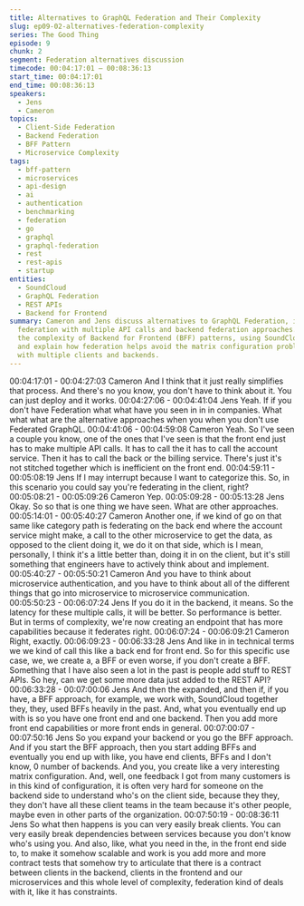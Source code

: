 ```yaml
---
title: Alternatives to GraphQL Federation and Their Complexity
slug: ep09-02-alternatives-federation-complexity
series: The Good Thing
episode: 9
chunk: 2
segment: Federation alternatives discussion
timecode: 00:04:17:01 – 00:08:36:13
start_time: 00:04:17:01
end_time: 00:08:36:13
speakers:
  - Jens
  - Cameron
topics:
  - Client-Side Federation
  - Backend Federation
  - BFF Pattern
  - Microservice Complexity
tags:
  - bff-pattern
  - microservices
  - api-design
  - ai
  - authentication
  - benchmarking
  - federation
  - go
  - graphql
  - graphql-federation
  - rest
  - rest-apis
  - startup
entities:
  - SoundCloud
  - GraphQL Federation
  - REST APIs
  - Backend for Frontend
summary: Cameron and Jens discuss alternatives to GraphQL Federation, including client-side
  federation with multiple API calls and backend federation approaches. They explore
  the complexity of Backend for Frontend (BFF) patterns, using SoundCloud as an example,
  and explain how federation helps avoid the matrix configuration problems that arise
  with multiple clients and backends.
---
```


00:04:17:01 - 00:04:27:03
Cameron
And I think that it just really simplifies that process. And there's no you know, you don't have to
think about it. You can just deploy and it works.
00:04:27:06 - 00:04:41:04
Jens
Yeah. If if you don't have Federation what what have you seen in in in companies. What what
what are the alternative approaches when you when you don't use Federated GraphQL.
00:04:41:06 - 00:04:59:08
Cameron
Yeah. So I've seen a couple you know, one of the ones that I've seen is that the front end just
has to make multiple API calls. It has to call the it has to call the account service. Then it has to
call the back or the billing service. There's just it's not stitched together which is inefficient on the
front end.
00:04:59:11 - 00:05:08:19
Jens
If I may interrupt because I want to categorize this. So, in this scenario you could say you're
federating in the client, right?
00:05:08:21 - 00:05:09:26
Cameron
Yep.
00:05:09:28 - 00:05:13:28
Jens
Okay. So so that is one thing we have seen. What are other approaches.
00:05:14:01 - 00:05:40:27
Cameron
Another one, if we kind of go on that same like category path is federating on the back end
where the account service might make, a call to the other microservice to get the data, as
opposed to the client doing it, we do it on that side, which is I mean, personally, I think it's a little
better than, doing it in on the client, but it's still something that engineers have to actively think
about and implement.
00:05:40:27 - 00:05:50:21
Cameron
And you have to think about microservice authentication, and you have to think about all of the
different things that go into microservice to microservice communication.
00:05:50:23 - 00:06:07:24
Jens
If you do it in the backend, it means. So the latency for these multiple calls, it will be better. So
performance is better. But in terms of complexity, we're now creating an endpoint that has more
capabilities because it federates right.
00:06:07:24 - 00:06:09:21
Cameron
Right, exactly.
00:06:09:23 - 00:06:33:28
Jens
And like in in technical terms we we kind of call this like a back end for front end. So for this
specific use case, we, we create a, a BFF or even worse, if you don't create a BFF. Something
that I have also seen a lot in the past is people add stuff to REST APIs. So hey, can we get
some more data just added to the REST API?
00:06:33:28 - 00:07:00:06
Jens
And then the expanded, and then if, if you have, a BFF approach, for example, we work with,
SoundCloud together they, they, used BFFs heavily in the past. And, what you eventually end up
with is so you have one front end and one backend. Then you add more front end capabilities or
more front ends in general.
00:07:00:07 - 00:07:50:16
Jens
So you expand your backend or you go the BFF approach. And if you start the BFF approach,
then you start adding BFFs and eventually you end up with like, you have end clients, BFFs and
I don't know, 0 number of backends. And you, you create like a very interesting matrix
configuration. And, well, one feedback I got from many customers is in this kind of configuration,
it is often very hard for someone on the backend side to understand who's on the client side,
because they they, they don't have all these client teams in the team because it's other people,
maybe even in other parts of the organization.
00:07:50:19 - 00:08:36:11
Jens
So what then happens is you can very easily break clients. You can very easily break
dependencies between services because you don't know who's using you. And also, like, what
you need in the, in the front end side to, to make it somehow scalable and work is you add more
and more contract tests that somehow try to articulate that there is a contract between clients in
the backend, clients in the frontend and our microservices and this whole level of complexity,
federation kind of deals with it, like it has constraints.